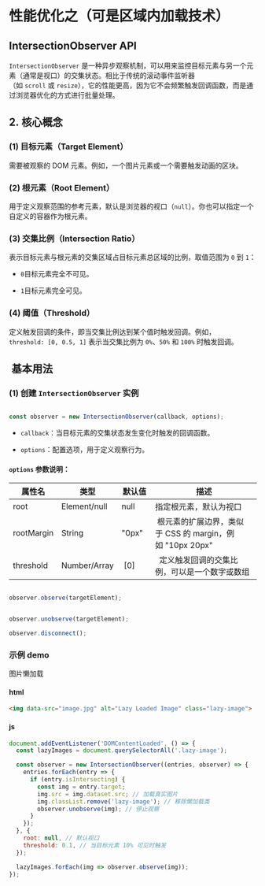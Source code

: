 # 性能优化之（可是区域内加载技术）

## IntersectionObserver API 

`IntersectionObserver` 是一种异步观察机制，可以用来监控目标元素与另一个元素（通常是视口）的交集状态。相比于传统的滚动事件监听器（如 `scroll` 或 `resize`），它的性能更高，因为它不会频繁触发回调函数，而是通过浏览器优化的方式进行批量处理。

## 2. 核心概念

### (1) 目标元素（Target Element）

需要被观察的 DOM 元素。例如，一个图片元素或一个需要触发动画的区块。

### (2) 根元素（Root Element）

用于定义观察范围的参考元素，默认是浏览器的视口（`null`）。你也可以指定一个自定义的容器作为根元素。

### (3) 交集比例（Intersection Ratio）

表示目标元素与根元素的交集区域占目标元素总区域的比例，取值范围为 `0` 到 `1`：

*   `0`目标元素完全不可见。
    
*   `1`目标元素完全可见。
    

### (4) 阈值（Threshold）

定义触发回调的条件，即当交集比例达到某个值时触发回调。例如，`threshold: [0, 0.5, 1]` 表示当交集比例为 `0%`、`50%` 和 `100%` 时触发回调。

##  基本用法

### (1) 创建 `IntersectionObserver` 实例

```javascript

const observer = new IntersectionObserver(callback, options);
```

*   `callback`：当目标元素的交集状态发生变化时触发的回调函数。
    
*   `options`：配置选项，用于定义观察行为。
    

#### `options` 参数说明：

|  属性名  |  类型  |  默认值  |  描述  |
| --- | --- | --- | --- |
|  root  |  Element/null   |  null  |  指定根元素，默认为视口  |
|  rootMargin  |  String  |  "0px"    |   根元素的扩展边界，类似于 CSS 的 margin，例如 "10px 20px"  |
|  threshold  |  Number/Array  |   \[0\]  |    定义触发回调的交集比例，可以是一个数字或数组  |

```javascript

observer.observe(targetElement);

```

```javascript

observer.unobserve(targetElement);

```

```javascript
observer.disconnect();

```

### 示例 demo 

图片懒加载

#### html

```html
<img data-src="image.jpg" alt="Lazy Loaded Image" class="lazy-image">

```

#### js

```javascript
document.addEventListener('DOMContentLoaded', () => {
  const lazyImages = document.querySelectorAll('.lazy-image');

  const observer = new IntersectionObserver((entries, observer) => {
    entries.forEach(entry => {
      if (entry.isIntersecting) {
        const img = entry.target;
        img.src = img.dataset.src; // 加载真实图片
        img.classList.remove('lazy-image'); // 移除懒加载类
        observer.unobserve(img); // 停止观察
      }
    });
  }, {
    root: null, // 默认视口
    threshold: 0.1, // 当目标元素 10% 可见时触发
  });

  lazyImages.forEach(img => observer.observe(img));
});

```

